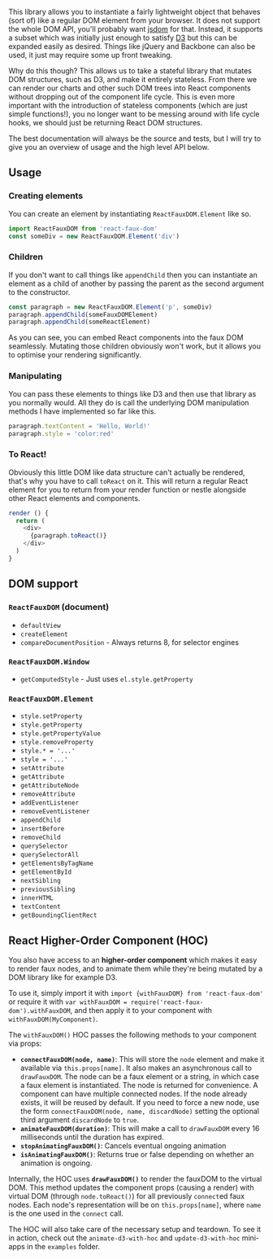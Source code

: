 This library allows you to instantiate a fairly lightweight object that behaves (sort of) like a regular DOM element from your browser. It does not support the whole DOM API, you'll probably want [jsdom][] for that. Instead, it supports a subset which was initially just enough to satisfy [D3][] but this can be expanded easily as desired. Things like jQuery and Backbone can also be used, it just may require some up front tweaking.

Why do this though? This allows us to take a stateful library that mutates DOM structures, such as D3, and make it entirely stateless. From there we can render our charts and other such DOM trees into React components without dropping out of the component life cycle. This is even more important with the introduction of stateless components (which are just simple functions!), you no longer want to be messing around with life cycle hooks, we should just be returning React DOM structures.

The best documentation will always be the source and tests, but I will try to give you an overview of usage and the high level API below.

## Usage

### Creating elements

You can create an element by instantiating `ReactFauxDOM.Element` like so.

```javascript
import ReactFauxDOM from 'react-faux-dom'
const someDiv = new ReactFauxDOM.Element('div')
```

### Children

If you don't want to call things like `appendChild` then you can instantiate an element as a child of another by passing the parent as the second argument to the constructor.

```javascript
const paragraph = new ReactFauxDOM.Element('p', someDiv)
paragraph.appendChild(someFauxDOMElement)
paragraph.appendChild(someReactElement)
```

As you can see, you can embed React components into the faux DOM seamlessly. Mutating those children obviously won't work, but it allows you to optimise your rendering significantly.

### Manipulating

You can pass these elements to things like D3 and then use that library as you normally would. All they do is call the underlying DOM manipulation methods I have implemented so far like this.

```javascript
paragraph.textContent = 'Hello, World!'
paragraph.style = 'color:red'
```

### To React!

Obviously this little DOM like data structure can't actually be rendered, that's why you have to call `toReact` on it. This will return a regular React element for you to return from your render function or nestle alongside other React elements and components.

```javascript
render () {
  return (
    <div>
      {paragraph.toReact()}
    </div>
  )
}
```

## DOM support

### `ReactFauxDOM` (document)

 * `defaultView`
 * `createElement`
 * `compareDocumentPosition` - Always returns 8, for selector engines

### `ReactFauxDOM.Window`

 * `getComputedStyle` - Just uses `el.style.getProperty`

### `ReactFauxDOM.Element`

* `style.setProperty`
* `style.getProperty`
* `style.getPropertyValue`
* `style.removeProperty`
* `style.* = '...'`
* `style = '...'`
* `setAttribute`
* `getAttribute`
* `getAttributeNode`
* `removeAttribute`
* `addEventListener`
* `removeEventListener`
* `appendChild`
* `insertBefore`
* `removeChild`
* `querySelector`
* `querySelectorAll`
* `getElementsByTagName`
* `getElementById`
* `nextSibling`
* `previousSibling`
* `innerHTML`
* `textContent`
* `getBoundingClientRect`

[jsdom]: https://github.com/tmpvar/jsdom
[d3]: http://d3js.org/

## React Higher-Order Component (HOC)

You also have access to an **higher-order component** which makes it easy to render faux nodes, and to animate them while they're being mutated by a DOM library like for example D3.

To use it, simply import it with `import {withFauxDOM} from 'react-faux-dom'` or require it with `var withFauxDOM = require('react-faux-dom').withFauxDOM`, and then apply it to your component with `withFauxDOM(MyComponent)`.

The `withFauxDOM()` HOC passes the following methods to your component via props:

* **`connectFauxDOM(node, name)`**: This will store the `node` element and make it available via `this.props[name]`. It also makes an asynchronous call to `drawFauxDOM`. The node can be a faux element or a string, in which case a faux element is instantiated. The node is returned for convenience. A component can have multiple connected nodes. If the node already exists, it will be reused by default. If you need to force a new node, use the form `connectFauxDOM(node, name, discardNode)` setting the optional third argument `discardNode` to `true`.
* **`animateFauxDOM(duration)`**: This will make a call to `drawFauxDOM` every 16 milliseconds until the duration has expired.
* **`stopAnimatingFauxDOM()`**: Cancels eventual ongoing animation
* **`isAnimatingFauxDOM()`**: Returns true or false depending on whether an animation is ongoing.

Internally, the HOC uses **`drawFauxDOM()`** to render the fauxDOM to the virtual DOM. This method updates the component props (causing a render) with virtual DOM (through `node.toReact()`) for all previously `connect`ed faux nodes. Each node's representation will be on `this.props[name]`, where `name` is the one used in the `connect` call.

The HOC will also take care of the necessary setup and teardown. To see it in action, check out the `animate-d3-with-hoc` and `update-d3-with-hoc` mini-apps in the `examples` folder.
